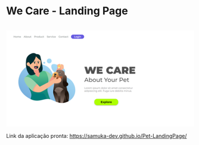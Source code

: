 # We Care - Landing Page
<br>
<img src="https://github.com/samuka-dev/Pet-LandingPage/blob/cd10902f1baa8ccedace24e3f2dbb3f0dc941168/img/desktop.png" />

Link da aplicação pronta: https://samuka-dev.github.io/Pet-LandingPage/
